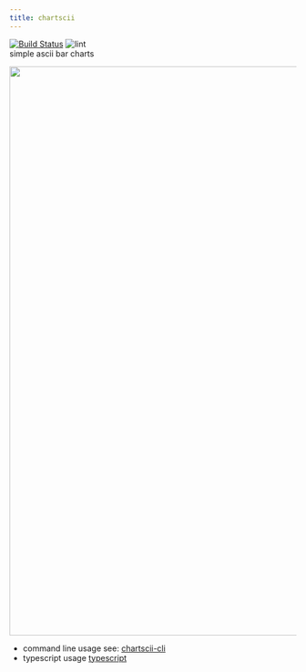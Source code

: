 ```yaml
---
title: chartscii 
--- 
```




[![Build Status](https://travis-ci.org/tool3/chartscii.svg?branch=master)](https://travis-ci.org/tool3/chartscii) ![lint](https://github.com/tool3/chartscii/workflows/lint/badge.svg)  
simple ascii bar charts

<img width="1000" src="https://tool3.github.io/chartscii/img/example.svg" />

- command line usage see: [chartscii-cli](https://github.com/tool3/chartscii-cli)
- typescript usage [typescript](#typescript-usage-example)

 